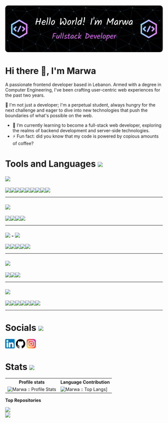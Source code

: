 ![Technologies and Development](https://github.com/marwaoneis/marwaoneis/blob/main/mygithub-header-image.png)

# Hi there 👋, I'm Marwa
A passionate frontend developer based in Lebanon. Armed with a degree in Computer Engineering, I've been crafting user-centric web experiences for the past two years.

🚀 I'm not just a developer; I'm a perpetual student, always hungry for the next challenge and eager to dive into new technologies that push the boundaries of what's possible on the web.

- 🌱 I’m currently learning to become a full-stack web developer, exploring the realms of backend development and server-side technologies. 
- ⚡ Fun fact: did you know that my code is powered by copious amounts of coffee? 

# Tools and Languages <img src="assets/409-tool-outline.gif" width="40">

<h3><img height="20px" src="https://img.shields.io/badge/Language-467870"/></h3>
<div style="display:flex"> 
<img src="https://img.shields.io/badge/css-%231572B6.svg?style=for-the-badge&logo=css3&logoColor=white">
<img src="https://img.shields.io/badge/dart-%230175C2.svg?style=for-the-badge&logo=dart&logoColor=white">
<img src="https://img.shields.io/badge/html5-%23E34F26.svg?style=for-the-badge&logo=html5&logoColor=white">
<img src="https://img.shields.io/badge/java-%23ED8B00.svg?style=for-the-badge&logo=java&logoColor=white">
<img src="https://img.shields.io/badge/PHP-3670A0?style=for-the-badge&logo=php&logoColor=white">
<img src="https://img.shields.io/badge/javascript-%23323330.svg?style=for-the-badge&logo=javascript&logoColor=%23F7DF1E">
<img src="https://img.shields.io/badge/markdown-%23000000.svg?style=for-the-badge&logo=markdown&logoColor=white">
  <img src="https://img.shields.io/badge/python-3670A0?style=for-the-badge&logo=python&logoColor=ffdd54">
  <img src="https://img.shields.io/badge/typescript-%23007ACC.svg?style=for-the-badge&logo=typescript&logoColor=white">
  
</div>
<hr>

<h3><img height="20px" src="https://img.shields.io/badge/Database-979a9b"/></h3>
<div style="display:flex"> 
<img src="https://img.shields.io/badge/mysql-%2300f.svg?style=for-the-badge&logo=mysql&logoColor=white">
<img src="https://img.shields.io/badge/Firebase-039BE5?style=for-the-badge&logo=Firebase&logoColor=white"> 
<img src="https://img.shields.io/badge/sqlite-%2307405e.svg?style=for-the-badge&logo=sqlite&logoColor=white">
<img src="https://img.shields.io/badge/MongoDB-%4DB33D.svg?style=for-the-badge&logo=mongodb&logoColor=white">
</div>
<hr>

<h3><img height="20px" src="https://img.shields.io/badge/Framework-695b55"/> - <img height="20px" src="https://img.shields.io/badge/Library-505558"/></h3>
<div style="display:flex"> 
<img src="https://img.shields.io/badge/Flutter-%2302569B.svg?style=for-the-badge&logo=Flutter&logoColor=white">
<img src="https://img.shields.io/badge/Ionic-%233880FF.svg?style=for-the-badge&logo=Ionic&logoColor=white">
<img src="https://img.shields.io/badge/node.js-6DA55F?style=for-the-badge&logo=node.js&logoColor=white">
<img src="https://img.shields.io/badge/react-%2320232a.svg?style=for-the-badge&logo=react&logoColor=%2361DAFB">
<img src="https://img.shields.io/badge/Laravel-%23FF2D20.svg?style=for-the-badge&logo=laravel&logoColor=white">
</div>
<hr>
<h3><img height="20px" src="https://img.shields.io/badge/Platform-487088"/></h3>
<div style="display:flex"> 
<img src="https://img.shields.io/badge/AWS-%23FF9900.svg?style=for-the-badge&logo=amazon-aws&logoColor=white">
<img src="https://img.shields.io/badge/firebase-%23039BE5.svg?style=for-the-badge&logo=firebase"> 
<img src="https://img.shields.io/badge/netlify-%23000000.svg?style=for-the-badge&logo=netlify&logoColor=#00C7B7">
</div>
<hr>

<h3><img height="20px" src="https://img.shields.io/badge/Tool-6c598f"/></h3>
<div style="display:flex"> 
<img src="https://img.shields.io/badge/Android%20Studio-3DDC84.svg?style=for-the-badge&logo=android-studio&logoColor=white">
<img src="https://img.shields.io/badge/Visual%20Studio%20Code-0078d7.svg?style=for-the-badge&logo=visual-studio-code&logoColor=white">
<img src="https://img.shields.io/badge/Visual%20Studio-5C2D91.svg?style=for-the-badge&logo=visual-studio&logoColor=white">
<img src="https://img.shields.io/badge/Windows-0078D6?style=for-the-badge&logo=windows&logoColor=white">
<img src="https://img.shields.io/badge/git-%23F05033.svg?style=for-the-badge&logo=git&logoColor=white">
<img src="https://img.shields.io/badge/Jira-%230052CC.svg?style=for-the-badge&logo=jira&logoColor=white">
<img src="https://img.shields.io/badge/Coda-%233D4D58.svg?style=for-the-badge&logo=coda&logoColor=white">
</div>
<hr>

# Socials <img src="assets/hello.gif" width="40">

<p align="left"> <a href="https://www.linkedin.com/in/marwaoneis/"><img  src="https://raw.githubusercontent.com/marwaoneis/marwaoneis/main/linkedin.svg" alt="Marwa | LinkedIn" width="30px"/></a> <a href="https://www.linkedin.com/in/yushi95/"><img src="https://raw.githubusercontent.com/marwaoneis/marwaoneis/main/github.svg" alt="Marwa | Github" width="30px"/></a> <a href="https://www.instagram.com/marwaoneis/"><img src="https://raw.githubusercontent.com/marwaoneis/marwaoneis/main/instagram.svg" alt="Marwa | Instagram" width="30px"/></a></p>

# Stats <img src="assets/stats.gif" width="40">
<p align="center">
   <table>
      <tr>
       <th>Profile stats  </th>
       <th>Language Contribution</th>
     </tr>
      <tr>
       <td><img alt="Marwa :: Profile Stats" src="https://github-readme-stats.vercel.app/api?username=marwaoneis&show_icons=true&hide=issues,&count_private=true&title_color=BF40BF&text_color=ffffff&icon_color=BF40BF&bg_color=171717&hide_border=true&show_icons=true"> </td>
       <td><img alt="Marwa :: Top Langs]" src="https://github-readme-stats.vercel.app/api/top-langs/?username=marwaoneis&langs_count=10&title_color=BF40BF&text_color=ffffff&icon_color=BF40BF&bg_color=171717&hide_border=true&locale=en&custom_title=Top%20%Languages"> </td>
     </tr>
   </table>
</p>


<b>Top Repositories</b>

<p align="center">
  <div width="100%" align="center"><a href="https://github.com/marwaoneis/med-connect" align="left"><img align="left" width="45%" src="https://github-readme-stats.vercel.app/api/pin/?username=marwaoneis&repo=med-connect&title_color=BF40BF&text_color=ffffff&icon_color=BF40BF&bg_color=171717&hide_border=true&locale=en" /></a></div><br />
  <div width="100%" align="center"><a href="https://github.com/marwaoneis/task-manager-project" align="left"><img align="left" width="45%" src="https://github-readme-stats.vercel.app/api/pin/?username=marwaoneis&repo=task-manager-project&title_color=BF40BF&text_color=ffffff&icon_color=BF40BF&bg_color=171717&hide_border=true&locale=en" /></a></div>
</p>
<br /><br /><br /><br /><br /><br />
